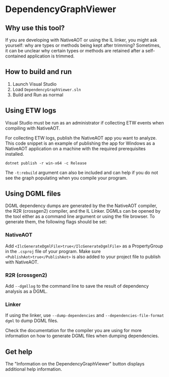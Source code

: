 # DependencyGraphViewer

## Why use this tool?
If you are developing with NativeAOT or using the IL linker, you might ask yourself: why are types or methods being kept after trimming? Sometimes, it can be unclear why certain types or methods are retained after a self-contained application is trimmed.

## How to build and run
1. Launch Visual Studio
2. Load `DependencyGraphViewer.sln`
3. Build and Run as normal
## Using ETW logs
Visual Studio must be run as an administrator if collecting ETW events when compiling with NativeAOT.

For collecting ETW logs, publish the NativeAOT app you want to analyze. This code snippet is an example of publishing the app for Windows as a NativeAOT application on a machine with the required prerequisites installed.
```
dotnet publish -r win-x64 -c Release
```
The `-t:rebuild` argument can also be included and can help if you do not see the graph populating when you compile your program.
## Using DGML files
DGML dependency dumps are generated by the the NativeAOT compiler, the R2R (crossgen2) compiler, and the IL Linker. DGMLs can be opened by the tool either as a command line argument or using the file browser. To generate them, the following flags should be set:

### NativeAOT

Add `<IlcGenerateDgmlFile>true</IlcGenerateDgmlFile>` as a PropertyGroup in the `.csproj` file of your program. Make sure `<PublishAot>true</PublishAot>` is also added to your project file to publish with NativeAOT.

### R2R (crossgen2)

Add `--dgmllog` to the command line to save the result of dependency analysis as a DGML.

### Linker

If using the linker, use `--dump-dependencies` and `--dependencies-file-format dgml` to dump DGML files.

Check the documentation for the compiler you are using for more information on how to generate DGML files when dumping dependencies.
## Get help
The "Information on the DependencyGraphViewer" button displays additional help information.
